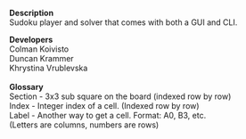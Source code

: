 <b>Description</b>
<br/>
Sudoku player and solver that comes with both a GUI and CLI.

<b>Developers</b>
<br/>
Colman Koivisto
<br/>
Duncan Krammer
<br/>
Khrystina Vrublevska
<br/>
<br/>
<b>Glossary</b>
<br/>
Section - 3x3 sub square on the board (indexed row by row)
<br/>
Index - Integer index of a cell. (Indexed row by row)
<br/>
Label - Another way to get a cell. Format: A0, B3, etc.
<br/>
        (Letters are columns, numbers are rows)